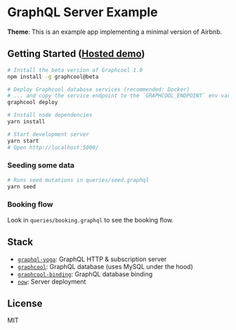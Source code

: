 # GraphQL Server Example

**Theme**: This is an example app implementing a minimal version of Airbnb.

## Getting Started ([Hosted demo](https://airbnb.now.sh))

```sh
# Install the beta version of Graphcool 1.0
npm install -g graphcool@beta

# Deploy Graphcool database services (recommended: Docker)
# ... and copy the service endpoint to the `GRAPHCOOL_ENDPOINT` env var in .env
graphcool deploy

# Install node dependencies
yarn install

# Start development server
yarn start
# Open http://localhost:5000/
```

### Seeding some data

```sh
# Runs seed mutations in queries/seed.graphql
yarn seed
```

### Booking flow
Look in `queries/booking.graphql` to see the booking flow.

## Stack

* [`graphql-yoga`](https://github.com/graphcool/graphql-yoga): GraphQL HTTP & subscription server
* [`graphcool`](https://github.com/graphcool/framework): GraphQL database (uses MySQL under the hood)
* [`graphcool-binding`](https://github.com/graphcool/graphcool-binding): GraphQL database binding
* [`now`](https://zeit.co/now): Server deployment

## License
MIT
